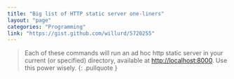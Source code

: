 ```yaml
---
title: "Big list of HTTP static server one-liners"
layout: "page"
categories: "Programming"
link: "https://gist.github.com/willurd/5720255"
---
```


> Each of these commands will run an ad hoc http static server in your current (or specified) directory, available at <http://localhost:8000>. Use this power wisely.
{: .pullquote }

